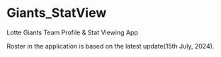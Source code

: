 # Giants_StatView
Lotte Giants Team Profile &amp; Stat Viewing App

Roster in the application is based on the latest update(15th July, 2024).

